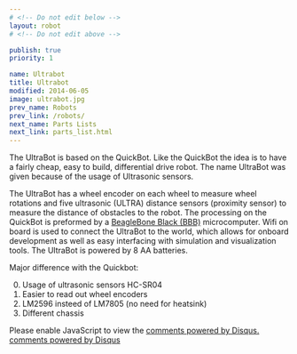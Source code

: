 ```yaml
---
# <!-- Do not edit below -->
layout: robot
# <!-- Do not edit above -->

publish: true
priority: 1

name: Ultrabot
title: Ultrabot
modified: 2014-06-05
image: ultrabot.jpg
prev_name: Robots
prev_link: /robots/
next_name: Parts Lists
next_link: parts_list.html
---
```


The UltraBot is based on the QuickBot. Like the QuickBot the idea is to have a
fairly cheap, easy to build, differential drive robot. The name UltraBot was
given because of the usage of Ultrasonic sensors.

The UltraBot has a wheel encoder on each wheel to measure wheel rotations and
five ultrasonic (ULTRA) distance sensors (proximity sensor) to measure the distance
of obstacles to the robot. The processing on the QuickBot is preformed by a
[BeagleBone Black (BBB)](http://beagleboard.org/products/beaglebone%20black)
microcomputer. Wifi on board is used to connect the UltraBot to the world,
which allows for onboard development as well as easy interfacing with
simulation and visualization tools. The UltraBot is powered by 8 AA batteries.

Major difference with the Quickbot:

0. Usage of ultrasonic sensors HC-SR04
0. Easier to read out wheel encoders
0. LM2596 insteed of LM7805 (no need for heatsink)
0. Different chassis 

<!-- Do not edit below this line -->

<div id="disqus_thread"></div>
<script type="text/javascript">
    /* * * CONFIGURATION VARIABLES: EDIT BEFORE PASTING INTO YOUR WEBPAGE * * */
    {% if site.url == "http://o-botics.org" %}
      var disqus_shortname = 'o-botics'; // required: replace example with your forum shortname
    {% endif %}

    /* * * DON'T EDIT BELOW THIS LINE * * */
    (function() {
        var dsq = document.createElement('script'); dsq.type = 'text/javascript'; dsq.async = true;
        dsq.src = '//' + disqus_shortname + '.disqus.com/embed.js';
        (document.getElementsByTagName('head')[0] || document.getElementsByTagName('body')[0]).appendChild(dsq);
    })();
</script>
<noscript>Please enable JavaScript to view the <a href="http://disqus.com/?ref_noscript">comments powered by Disqus.</a></noscript>
<a href="http://disqus.com" class="dsq-brlink">comments powered by <span class="logo-disqus">Disqus</span></a>
